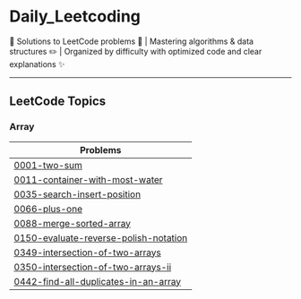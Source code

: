 # Daily_Leetcoding

📝 Solutions to LeetCode problems 🧠 | Mastering algorithms & data structures ✏️ | Organized by difficulty with optimized code and clear explanations ✨

---

## LeetCode Topics

### Array

| Problems |
|----------|
| [0001-two-sum](https://leetcode.com/problems/two-sum/) |
| [0011-container-with-most-water](https://leetcode.com/problems/container-with-most-water/) |
| [0035-search-insert-position](https://leetcode.com/problems/search-insert-position/) |
| [0066-plus-one](https://leetcode.com/problems/plus-one/) |
| [0088-merge-sorted-array](https://leetcode.com/problems/merge-sorted-array/) |
| [0150-evaluate-reverse-polish-notation](https://leetcode.com/problems/evaluate-reverse-polish-notation/) |
| [0349-intersection-of-two-arrays](https://leetcode.com/problems/intersection-of-two-arrays/) |
| [0350-intersection-of-two-arrays-ii](https://leetcode.com/problems/intersection-of-two-arrays-ii/) |
| [0442-find-all-duplicates-in-an-array](https://leetcode.com/problems/find-all-duplicates-in-an-array/) |
